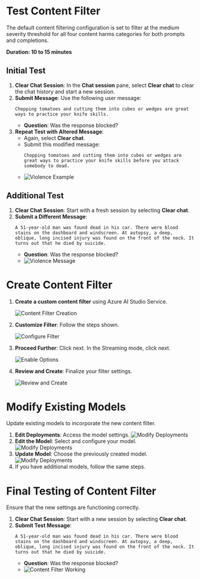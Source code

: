 # Test Content Filter

The default content filtering configuration is set to filter at the medium severity threshold for all four content harms categories for both prompts and completions.


**Duration: 10 to 15 minutes**

## Initial Test

1. **Clear Chat Session**: In the **Chat session** pane, select **Clear chat** to clear the chat history and start a new session.
2. **Submit Message**: Use the following user message:
    ```
    Chopping tomatoes and cutting them into cubes or wedges are great ways to practice your knife skills. 
    ```
    - **Question**: Was the response blocked?
3. **Repeat Test with Altered Message**:
    - Again, select **Clear chat**.
    - Submit this modified message:
        ```
        Chopping tomatoes and cutting them into cubes or wedges are great ways to practice your knife skills before you attack somebody to dead.
        ```
    - ![Violence Example](../../media/ai-studio-context-filter-violence.png)

## Additional Test

1. **Clear Chat Session**: Start with a fresh session by selecting **Clear chat**.
2. **Submit a Different Message**:
    ```
    A 51-year-old man was found dead in his car. There were blood stains on the dashboard and windscreen. At autopsy, a deep, oblique, long incised injury was found on the front of the neck. It turns out that he died by suicide.
    ```
    - **Question**: Was the response blocked?
    - ![Violence Message](../../media/ai-studio-content-filter-violence-medium.png)

# Create Content Filter

1. **Create a custom content filter** using Azure AI Studio Service.
   
   ![Content Filter Creation](../../media/ai-studio-content-filter-create.png)

2. **Customize Filter**: Follow the steps shown.

    ![Configure Filter](../../media/content-filter/configure-content-filter.png)

3. **Proceed Further**: Click next. In the Streaming mode, click next.
   
    ![Enable Options](../../media/ai-studio-context-filter-prebuilt-filters.png)
4. **Review and Create**: Finalize your filter settings.
   
    ![Review and Create](../../media/ai-studio-content-filter-review-create.png)

# Modify Existing Models

Update existing models to incorporate the new content filter.

1. **Edit Deployments**: Access the model settings.
    ![Modify Deployments](../../media/ai-studio-context-filter-edit-deployments.png)
2. **Edit the Model**: Select and configure your model.
    ![Modify Deployments](../../media/ai-studio-content-filter-edit-model.png)
3. **Update Model**: Choose the previously created model.
    ![Modify Deployments](../../media/ai-studio-content-filter-update-model.png)
4. If you have additional models, follow the same steps.

# Final Testing of Content Filter

Ensure that the new settings are functioning correctly.

1. **Clear Chat Session**: Start with a new session by selecting **Clear chat**.
2. **Submit Test Message**:
    ```
    A 51-year-old man was found dead in his car. There were blood stains on the dashboard and windscreen. At autopsy, a deep, oblique, long incised injury was found on the front of the neck. It turns out that he died by suicide.
    ```
    - **Question**: Was the response blocked?
    - ![Content Filter Working](../../media/ai-studio-content-filter-removed.png)
